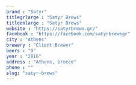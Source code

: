 ```yaml
---
brand : "Satyr"
titlegrlarge : "Satyr Brews"
titleenlarge : "Satyr Brews"
website : "https://satyrbrews.gr/"
facebook : "https://facebook.com/satyrbrewsgr"
city : "Athens"
brewery : "Client Brewer"
beers : "9"
year : "2016"
address : "Athens, Greece"
phone : ""
slug: "satyr-brews"
---
```

